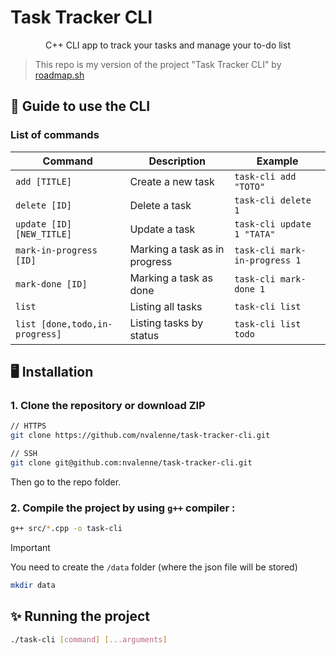 # Task Tracker CLI
<center font-size="32px">C++ CLI app to track your tasks and manage your to-do list</center>

> This repo is my version of the project "Task Tracker CLI" by [roadmap.sh](https://roadmap.sh/projects/task-tracker)
## 📖 Guide to use the CLI

### List of commands

| Command | Description | Example
| --- | --- | --- |
| `add [TITLE]`  | Create a new task | `task-cli add "TOTO"`
| `delete [ID]`  | Delete a task | `task-cli delete 1`
| `update [ID] [NEW_TITLE]`  | Update a task | `task-cli update 1 "TATA"`
| `mark-in-progress [ID]`  | Marking a task as in progress | `task-cli mark-in-progress 1`
| `mark-done [ID]`  | Marking a task as done | `task-cli mark-done 1`
| `list`  | Listing all tasks | `task-cli list`
| `list [done,todo,in-progress]`  | Listing tasks by status | `task-cli list todo`

## 🖥️ Installation

### 1. Clone the repository or download ZIP
```sh
// HTTPS
git clone https://github.com/nvalenne/task-tracker-cli.git 

// SSH
git clone git@github.com:nvalenne/task-tracker-cli.git
```
Then go to the repo folder.
### 2. Compile the project by using `g++` compiler :

```sh
g++ src/*.cpp -o task-cli
```
> [!IMPORTANT]
> You need to create the `/data` folder (where the json file will be stored)
> ```sh
> mkdir data
> ```
## ✨ Running the project

```sh
./task-cli [command] [...arguments]
```